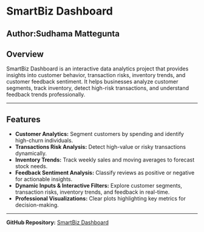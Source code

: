 # SmartBiz Dashboard

Author:Sudhama Mattegunta  
---

## Overview
SmartBiz Dashboard is an interactive data analytics project that provides insights into customer behavior, transaction risks, inventory trends, and customer feedback sentiment. It helps businesses analyze customer segments, track inventory, detect high-risk transactions, and understand feedback trends professionally.  

---

## Features
- **Customer Analytics:** Segment customers by spending and identify high-churn individuals.  
- **Transactions Risk Analysis:** Detect high-value or risky transactions dynamically.  
- **Inventory Trends:** Track weekly sales and moving averages to forecast stock needs.  
- **Feedback Sentiment Analysis:** Classify reviews as positive or negative for actionable insights.  
- **Dynamic Inputs & Interactive Filters:** Explore customer segments, transaction risks, inventory trends, and feedback in real-time.  
- **Professional Visualizations:** Clear plots highlighting key metrics for decision-making.  

---

**GitHub Repository:** [SmartBiz Dashboard](https://github.com/sudhama-04/SmartBiz-Dashboard)  
